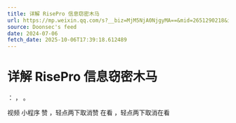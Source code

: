 ```yaml
---
title: 详解 RisePro 信息窃密木马
url: https://mp.weixin.qq.com/s?__biz=MjM5NjA0NjgyMA==&mid=2651290218&idx=3&sn=edc2a619da02dc10d273cf1d957ec826
source: Doonsec's feed
date: 2024-07-06
fetch_date: 2025-10-06T17:39:18.612489
---
```


# 详解 RisePro 信息窃密木马

：
，
。

视频
小程序
赞
，轻点两下取消赞
在看
，轻点两下取消在看